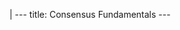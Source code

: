 |
                        ---
                        title: Consensus Fundamentals
                        ---